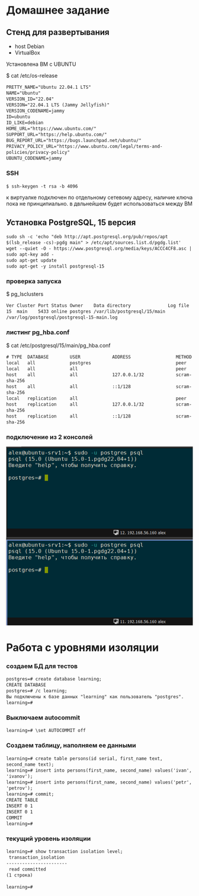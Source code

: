 # Домашнее задание

## Стенд для развертывания

* host Debian
* VirtualBox

Установлена ВМ с UBUNTU

$ cat /etc/os-release

```
PRETTY_NAME="Ubuntu 22.04.1 LTS"
NAME="Ubuntu"
VERSION_ID="22.04"
VERSION="22.04.1 LTS (Jammy Jellyfish)"
VERSION_CODENAME=jammy
ID=ubuntu
ID_LIKE=debian
HOME_URL="https://www.ubuntu.com/"
SUPPORT_URL="https://help.ubuntu.com/"
BUG_REPORT_URL="https://bugs.launchpad.net/ubuntu/"
PRIVACY_POLICY_URL="https://www.ubuntu.com/legal/terms-and-policies/privacy-policy"
UBUNTU_CODENAME=jammy
```

### SSH

```$ ssh-keygen -t rsa -b 4096```

к виртуалке подключен по отдельному сетевому адресу, наличие ключа пока не принципиально. в двльнейшем будет использоваться между ВМ

## Установка PostgreSQL, 15 версия

```$ sudo apt update && sudo apt upgrade -y
sudo sh -c 'echo "deb http://apt.postgresql.org/pub/repos/apt $(lsb_release -cs)-pgdg main" > /etc/apt/sources.list.d/pgdg.list' 
wget --quiet -O - https://www.postgresql.org/media/keys/ACCC4CF8.asc | sudo apt-key add - 
sudo apt-get update 
sudo apt-get -y install postgresql-15
```

### проверка запуска

$ pg_lsclusters

```
Ver Cluster Port Status Owner    Data directory              Log file
15  main    5433 online postgres /var/lib/postgresql/15/main /var/log/postgresql/postgresql-15-main.log
```

### листинг pg_hba.conf

$ cat /etc/postgresql/15/main/pg_hba.conf

```
# TYPE  DATABASE        USER            ADDRESS                 METHOD
local   all             postgres                                peer
local   all             all                                     peer
host    all             all             127.0.0.1/32            scram-sha-256
host    all             all             ::1/128                 scram-sha-256
local   replication     all                                     peer
host    replication     all             127.0.0.1/32            scram-sha-256
host    replication     all             ::1/128                 scram-sha-256
```

### подключение из 2 консолей

![consoles][1]

[1]: img/pg2console.bmp

# Работа с уровнями изоляции

### создаем БД для тестов

```
postgres=# create database learning;
CREATE DATABASE
postgres=# /c learning;
Вы подключены к базе данных "learning" как пользователь "postgres".
learning=#
```

### Выключаем autocommit

```
learning=# \set AUTOCOMMIT off
```

### Создаем таблицу, наполняем ее данными

```
learning=# create table persons(id serial, first_name text, second_name text);
learning=# insert into persons(first_name, second_name) values('ivan', 'ivanov');
learning=# insert into persons(first_name, second_name) values('petr', 'petrov');
learning=# commit;
CREATE TABLE
INSERT 0 1
INSERT 0 1
COMMIT
learning=#
```

### текущий уровень изоляции

```
learning=# show transaction isolation level;
 transaction_isolation
-----------------------
 read committed
(1 строка)

learning=#
```
